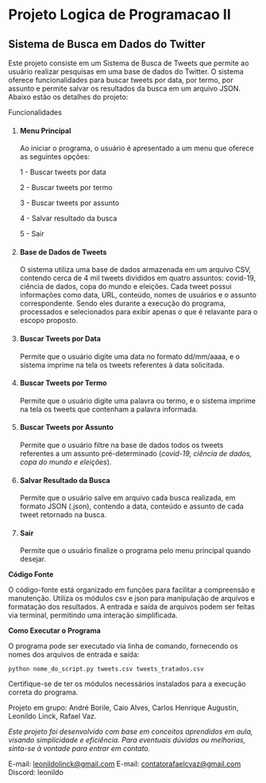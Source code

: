 # Projeto Logica de Programacao II
 
## Sistema de Busca em Dados do Twitter

Este projeto consiste em um Sistema de Busca de Tweets que permite ao usuário realizar pesquisas em uma base de dados do Twitter. O sistema oferece funcionalidades para buscar tweets por data, por termo, por assunto e permite salvar os resultados da busca em um arquivo JSON. Abaixo estão os detalhes do projeto:

Funcionalidades

1. #### **Menu Principal**

    Ao iniciar o programa, o usuário é apresentado a um menu que oferece as seguintes opções:


    1 - Buscar tweets por data
    
    2 - Buscar tweets por termo
    
    3 - Buscar tweets por assunto
    
    4 - Salvar resultado da busca
    
    5 - Sair

1. #### **Base de Dados de Tweets**

    O sistema utiliza uma base de dados armazenada em um arquivo CSV, contendo cerca de 4 mil tweets divididos em quatro assuntos: covid-19, ciência de dados, copa do mundo e eleições. Cada tweet possui informações como data, URL, conteúdo, nomes de usuários e o assunto correspondente. Sendo eles durante a execução do programa, processados e selecionados para exibir apenas o que é relavante para o escopo proposto.

2. #### **Buscar Tweets por Data**

    Permite que o usuário digite uma data no formato dd/mm/aaaa, e o sistema imprime na tela os tweets referentes à data solicitada.

3. #### **Buscar Tweets por Termo**

    Permite que o usuário digite uma palavra ou termo, e o sistema imprime na tela os tweets que contenham a palavra informada.

4. #### Buscar Tweets por Assunto

    Permite que o usuário filtre na base de dados todos os tweets referentes a um assunto pré-determinado (_covid-19, ciência de dados, copa do mundo e eleições_).

5. #### Salvar Resultado da Busca

    Permite que o usuário salve em arquivo cada busca realizada, em formato JSON (.json), contendo a data, conteúdo e assunto de cada tweet retornado na busca.

6. #### Sair

    Permite que o usuário finalize o programa pelo menu principal quando desejar.

**Código Fonte**

O código-fonte está organizado em funções para facilitar a compreensão e manutenção. Utiliza os módulos csv e json para manipulação de arquivos e formatação dos resultados. A entrada e saída de arquivos podem ser feitas via terminal, permitindo uma interação simplificada.

**Como Executar o Programa**

O programa pode ser executado via linha de comando, fornecendo os nomes dos arquivos de entrada e saída:

`python nome_do_script.py tweets.csv tweets_tratados.csv`

Certifique-se de ter os módulos necessários instalados para a execução correta do programa.

Projeto em grupo: André Borile, Caio Alves, Carlos Henrique Augustin, Leonildo Linck, Rafael Vaz.

_Este projeto foi desenvolvido com base em conceitos aprendidos em aula, visando simplicidade e eficiência. Para eventuais dúvidas ou melhorias, sinta-se à vontade para entrar em contato._


E-mail: leonildolinck@gmail.com
E-mail: contatorafaelcvaz@gmail.com
Discord: leonildo




